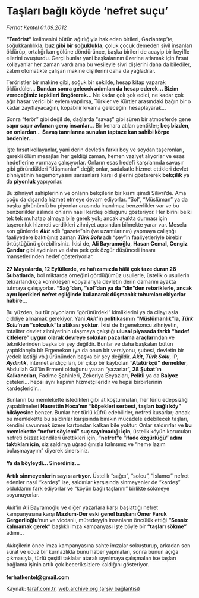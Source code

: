# Taşları bağlı köyde ‘nefret suçu’

*Ferhat Kentel 01.09.2012*

<div class="yazi"><p><b>“Terörist”</b> kelimesini bütün ağırlığıyla hak eden birileri, Gaziantep’te, soğukkanlılıkla, <b>buz gibi bir soğuklukla</b>, çoluk çocuk demeden sivil insanları öldürüp, ortalığı kan gölüne döndürünce, başka birileri de acayip bir keyifle ellerini ovuşturdu. Gerçi bunlar yani başkalarının üzerine atlamak için fırsat kollayanlar her zaman vardı ama bu vesileyle sivri dişlerini daha da bilediler, zaten otomatikte çalışan makine dişlilerini daha da yağladılar.</p>
<p>Teröristler bir makine gibi, soğuk bir şekilde, hesap kitap yaparak öldürdüler... <b>Bundan sonra gelecek adımları da hesap ederek... Bizim vereceğimiz tepkileri öngörerek... </b>Ne kadar çok şok edici, ne kadar çok ağır hasar verici bir eylem yapılırsa, Türkler ve Kürtler arasındaki bağın bir o kadar zayıflayacağını, kopabilir kıvama geleceğini hesaplayarak...</p>
<p>Sonra “terör” gibi değil de, dağlarda “savaş” gibi süren bir atmosferde gene <b>sapır sapır avlanan genç insanlar</b>... Bir kenara atılan çentikler; <b>beş bizden, on onlardan</b>... <b>Savaş tanrılarına sunulan taptaze kan sahibi körpe bedenler...</b> </p>
<p>İşte fırsat kollayanlar, yani derin devletin farklı boy ve soydan taşeronları, gerekli ölüm mesajları her geldiği zaman, hemen vaziyet alıyorlar ve esas hedeflerine vurmaya çalışıyorlar. Onların esas hedefi karşılarında savaşır gibi göründükleri “düşmanlar” değil; onlar, sadakatle hizmet ettikleri devlet zihniyetinin hegemonyasını sarsanlara karşı dişlerini göstererek <b>bekçilik</b> ya da <b>piyonluk</b> yapıyorlar.</p>
<p>Bu zihniyet sahiplerinin ve onların bekçilerin bir kısmı şimdi Silivri’de. Ama çoğu da dışarıda hizmet etmeye devam ediyorlar. “Sol”, “Müslüman” ya da başka görünümlü bu piyonlar arasında inanılmaz benzerlikler var ve bu benzerlikler aslında onların nasıl kardeş olduğunu gösteriyor. Her birini belki tek tek muhatap almaya bile gerek yok; ancak ayakta durması için taşeronluk hizmeti verdikleri zihniyet açısından bilmekte yarar var. Mesela son günlerde <b><i>Akit</i></b> adlı “gazete”nin (ve uzantılarının) yapmaya çalıştığı faaliyetlere baktığınız zaman <b><i>Türk Solu</i> </b>adlı “şey”in faaliyetleriyle birebir örtüştüğünü görebilirsiniz. İkisi de, <b>Ali Bayramoğlu</b>, <b>Hasan Cemal</b>, <b>Cengiz Çandar</b> gibi aydınları ve daha pek çok özgür düşünceli insanı manşetlerinden hedef gösteriyorlar.<br/><br/><b>27 Mayıslarda, 12 Eylüllerde, ve hafızamızda hâlâ çok taze duran 28 Şubatlarda,</b> bol miktarda örneğini gördüğümüz usullerle, üstelik o usullerin tekrarlandıkça komikleşen kopyalarıyla devletin derin damarını ayakta tutmaya çalışıyorlar. <b>“Sağ”dan, “sol”dan ya da “din”den retoriklerle, ancak aynı içerikleri nefret eşliğinde kullanarak düşmanlık tohumları ekiyorlar habire... </b></p>
<p>Bu yüzden, bu tür piyonların “görünürdeki” kimliklerini ya da cilayı asla ciddiye almamak gerekiyor. Yani <b><i>Akit</i>’in politikasının “Müslümanlık”la, <i>Türk Solu</i>’nun “solculuk”la alâkası yoktur</b>. İkisi de Ergenekoncu zihniyetin, totaliter devlet zihniyetinin ulaşmaya çalıştığı <b>ulusal piyasada farklı “hedef kitlelere” uygun</b> <b>olarak devreye sokulan pazarlama araçları</b>ndan ve tekniklerinden başka bir şey değildir. Bunlar ve daha başkaları bütün yaptıklarıyla bir Ergenekon (ya da onun bir versiyonu, şubesi, devletin bir yedek lastiği vb.) ürününden başka bir şey değildir. <b><i>Akit</i></b>,<b> <i>Türk Solu</i></b>, İP,<b> <i>Aydınlık</i></b>, internet andıççıları,<b> </b>bir çıkıp bir kaybolan <b>“Atatürkçü” dernekler</b>,<b> </b>Abdullah Gül’ün Ermeni olduğunu yazan “yazarlar”, <b>28 Şubat’ın Kalkancıları</b>, Fadime Şahinleri, Zekeriya Beyazları, <b>Pelitli</b> ya da <b>Balyoz</b> çeteleri... hepsi aynı kapının hizmetçileridir ve hepsi birbirlerinin kardeşleridir... </p>
<p>Bunların bu memlekette istedikleri gibi at koşturmaları, her türlü edepsizliği yapabilmeleri <b>Nasrettin Hoca’nın “köpekleri serbest, taşları bağlı köy” hikâyesi</b>ne benzer. Bunlar her türlü küfrü edebilirler, nefreti kusarlar; ancak bu memlekette bu saldırılar karşısında bırakın mücadele edebilecek taşları, kendini savunmak üzere kartondan kalkan bile yoktur. Onlar saldırırlar ve <b>bu memlekette “nefret söylemi” suç sayılmadığı için</b>, üstelik köyün korucuları nefreti bizzat kendileri ürettikleri için, <b>“nefret”e “ifade özgürlüğü” adını taktıkları için</b>, siz saldırıya uğradığınızla kalırsınız ve “neme lazım bulaşmayayım” diyerek sinersiniz.<br/><br/><b>Ya da böyleydi... Sinerdiniz...<br/><br/></b><b>Artık sinmeyenlerin sayısı artıyor.</b> Üstelik “sağcı”, “solcu”, “İslamcı” nefret edenler nasıl “kardeş” ise, saldırılar karşısında sinmeyenler de “kardeş” olduklarını fark ediyorlar ve “köyün bağlı taşlarını” birlikte sökmeye soyunuyorlar.<br/><br/><i>Akit</i>’in Ali Bayramoğlu ve diğer yazarlara karşı başlattığı nefret kampanyasına karşı <b>Mazlum-Der eski genel başkanı Ömer Faruk Gergerlioğlu</b>’nun ve vicdanlı, mütedeyyin insanların öncülük ettiği <b>“Sessiz kalmamak gerek”</b> başlıklı imza kampanyası işte böyle bir <b>“taşları sökme”</b> adımı...<br/><br/><i>Akit</i>çilerin önce imza kampanyasına sahte imzalar sokuşturup, arkadan son sürat ve ucuz bir kurnazlıkla bunu haber yapmaları, sonra bunun açığa çıkmasıyla, türlü çeşitli taklalar atarak sıyrılmaya çalışmaları ise taşları bağlama işinin artık çok beceriksizlere kaldığını gösteriyor.<br/><br/><b>ferhatkentel@gmail.com</b></p>
</div>

Kaynak: [taraf.com.tr](http://www.taraf.com.tr/ferhat-kentel/makale-taslari-bagli-koyde-nefret-sucu.htm), [web.archive.org (arşiv bağlantısı)](http://web.archive.org/web/20130913112837/http://www.taraf.com.tr/ferhat-kentel/makale-taslari-bagli-koyde-nefret-sucu.htm)
